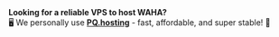 [//]: # ()
<div class='article-card'>
    <b class='h4'>Looking for a reliable VPS to host WAHA?</b>
<br/>
🖥️ We personally use <b><a target="_blank" href="https://pq.hosting/en/?from=686406">PQ.hosting</a></b> - fast, affordable, and super stable! 🚀
</div>
